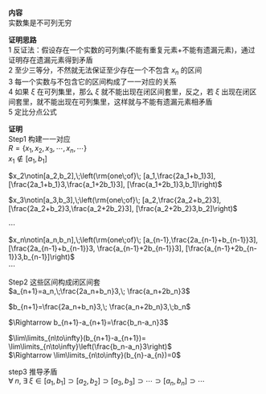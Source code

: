 **内容**  
实数集是不可列无穷  
  
**证明思路**  
1 反证法：假设存在一个实数的可列集(不能有重复元素+不能有遗漏元素)，通过证明存在遗漏元素得到矛盾  
2 至少三等分，不然就无法保证至少存在一个不包含 $x_n$ 的区间  
3 每一个实数与不包含它的区间构成了一一对应的关系  
4 如果 $\xi$ 在可列集里，那么 $\xi$ 就不能出现在闭区间套里，反之，若 $\xi$ 出现在闭区间套里，就不能出现在可列集里，这样就与不能有遗漏元素相矛盾  
5 定比分点公式  
  
**证明**  
Step1 构建一一对应  
$R=\{x_1,x_2,x_3,\cdots,x_n,\cdots\}$  
$x_1\notin[a_1,b_1]$  
  
$x_2\notin[a_2,b_2],\;\left(\rm{one\;of}\;  
[a_1,\frac{2a_1+b_1}3],  
[\frac{2a_1+b_1}3,\frac{a_1+2b_1}3],  
[\frac{a_1+2b_1}3,b_1]\right)$  
  
$x_3\notin[a_3,b_3],\;\left(\rm{one\;of}\;  
[a_2,\frac{2a_2+b_2}3],  
[\frac{2a_2+b_2}3,\frac{a_2+2b_2}3],  
[\frac{a_2+2b_2}3,b_2]\right)$  
  
$\cdots$  
  
$x_n\notin[a_n,b_n],\;\left(\rm{one\;of}\;  
[a_{n-1},\frac{2a_{n-1}+b_{n-1}}3],  
[\frac{2a_{n-1}+b_{n-1}}3,  
\frac{a_{n-1}+2b_{n-1}}3],  
[\frac{a_{n-1}+2b_{n-1}}3,b_{n-1}]\right)$  
$\cdots$  
  
Step2 这些区间构成闭区间套  
$a_{n+1}=a_n,\;\frac{2a_n+b_n}3,\;  
\frac{a_n+2b_n}3$  
  
$b_{n+1}=\frac{2a_n+b_n}3,\;  
\frac{a_n+2b_n}3,\;b_n$  
  
$\Rightarrow b_{n+1}-a_{n+1}=\frac{b_n-a_n}3$  
  
$\lim\limits_{n\to\infty}(b_{n+1}-a_{n+1})=  
\lim\limits_{n\to\infty}\left(\frac{b_n-a_n}3\right)$  
$\Rightarrow \lim\limits_{n\to\infty}(b_{n}-a_{n})=0$  
  
step3 推导矛盾  
$\forall\;n,\;\exists\;\xi\in  
[a_1,b_1]\supset[a_2,b_2]\supset[a_3,b_3]\supset  
\cdots\supset[a_n,b_n]\supset\cdots$  
